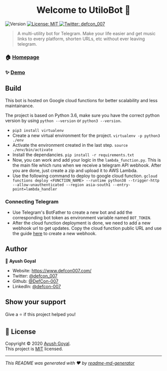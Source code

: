 <h1 align="center">Welcome to UtiloBot 👋</h1>
<p>
  <img alt="Version" src="https://img.shields.io/badge/version-1.0-blue.svg?cacheSeconds=2592000" />
  <a href="https://github.com/DefCon-007/UtiloBot-New/blob/master/LICENSE" target="_blank">
    <img alt="License: MIT" src="https://img.shields.io/badge/License-MIT-yellow.svg" />
  </a>
  <a href="https://twitter.com/defcon_007" target="_blank">
    <img alt="Twitter: defcon_007" src="https://img.shields.io/twitter/follow/defcon_007.svg?style=social" />
  </a>
</p>

> A multi-utility bot for Telegram. Make your life easier and get music links to every platform, shorten URLs, etc without ever leaving telegram.

### 🏠 [Homepage](https://utilobot.defcon007.com)

### ✨ [Demo](https://t.me/UtiloBot)

## Build

This bot is hosted on Google cloud functions for better scalability and less maintainance. 

The project is based on Python 3.6, make sure you have the correct python version by using `python --version` or `python3 --version`. 

- ```pip3 install virtualenv```
- Create a new virtual environment for the project.
  ```virtualenv -p python3 ./env```
- Activate the environment created in the last step.
  ```source ./env/bin/activate```
- Install the dependancies. 
  ```pip install -r requirements.txt```
- Now, you can work and add your logic in the `lambda_function.py`. This is the main file which runs when we receive a telegram API webhook. After you are done, just create a zip and upload it to AWS Lambda.
- Use the following command to deploy to google cloud function. 
  ```gcloud functions deploy <FUNCTION_NAME> --runtime python38 --trigger-http --allow-unauthenticated --region asia-south1 --entry-point=lambda_handler```

### Connecting Telegram 

- Use Telegram's BotFather to create a new bot and add the corresponding bot token as environment variable named `BOT_TOKEN`. 
- After the cloud function deployment is done, we need to add a new webhook url to get updates. Copy the cloud function public URL and use the guide [here](https://xabaras.medium.com/setting-your-telegram-bot-webhook-the-easy-way-c7577b2d6f72) to create a new webhook.

## Author

👤 **Ayush Goyal**

* Website: https://www.defcon007.com/
* Twitter: [@defcon_007](https://twitter.com/defcon_007)
* Github: [@DefCon-007](https://github.com/DefCon-007)
* LinkedIn: [@defcon-007](https://linkedin.com/in/defcon-007)

## Show your support

Give a ⭐️ if this project helped you!

## 📝 License

Copyright © 2020 [Ayush Goyal](https://github.com/DefCon-007).<br />
This project is [MIT](https://github.com/DefCon-007/UtiloBot-New/blob/master/LICENSE) licensed.

***
_This README was generated with ❤️ by [readme-md-generator](https://github.com/kefranabg/readme-md-generator)_

